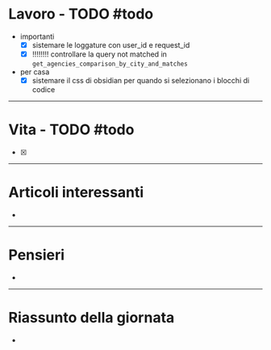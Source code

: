 # Lavoro - TODO #todo 
- importanti
    - [x] sistemare le loggature con user_id e request_id
    - [x] !!!!!!!! controllare la query not matched in `get_agencies_comparison_by_city_and_matches`

- per casa
    - [x] sistemare il css di obsidian per quando si selezionano i blocchi di codice

---

# Vita - TODO #todo 
- [x] 

---

# Articoli interessanti
- 

---

# Pensieri
- 

---

# Riassunto della giornata
- 